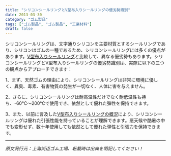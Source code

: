 ```yaml
---
title: "シリコンシールリングとV型布入りシールリングの優劣勢識別"
date: 2013-03-30
category: "ゴム製品"
tags: ["ゴム製品", "ゴム製品", "工業材料"]
draft: false
---
```


シリコンシールリングは、文字通りシリコンを主要材質とするシールリングであり、シリコンはゴムの一種であるため、シリコンシールリングには多くの優点があります。[V型布入りシールリング](http://www.smpolymer.com/)と比較して、異なる優劣勢もあります。シリコンシールリングとV型布入りシールリングの優劣勢識別は、実際に以下の三つの観点からアプローチできます：

1、まず、天然ゴムの理由により、シリコンシールリングは非常に環境に優しく、異臭、毒素、有害物質の発生が一切なく、人体に害を与えません。

2、さらに、シリコンシールリングは耐高温性だけでなく耐低温性も持ち、-60℃～200℃で使用でき、依然として優れた弾性を保持できます。

3、また、以前に言及した[V型布入りシールリングの概況](http://www.smpolymer.com/vxingjiabumifengquan/89/)により、シリコンシールリングは優れた引張性能を持っていることが理解できます。悪天候や酷暑の中でも変形せず、数十年使用しても依然として優れた弾性と引張力を保持できます。

---

*原文発行元：上海尚迈ゴム工場、転載時は出典を明記してください！*